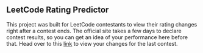 ## LeetCode Rating Predictor

This project was built for LeetCode contestants to view their rating changes right after a contest ends. The official site takes a few days to declare contest results, so you can get an idea of your performance here before that. Head over to this [link]( http://NUMBART.github.io/leetcode-predictor-frontend) to view your changes for the last contest.
